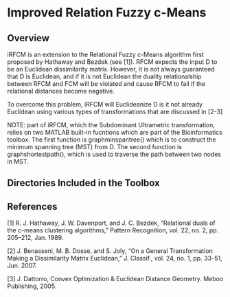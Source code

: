 Improved Relation Fuzzy c-Means
==========================================

Overview
------------------------------------------
iRFCM is an extension to the Relational Fuzzy c-Means algorithm first proposed by Hathaway and Bezdek (see [1]). RFCM expects the input D to be an Euclidean dissimilarity matrix. However, it is not always guaranteed that D is Euclidean, and if it is not Euclidean the duality relationalship between RFCM and FCM will be violated and cause RFCM to fail if the relational distances become negative. 

To overcome this problem, iRFCM will Euclideanize D is it not already Euclidean using various types of transformations that are discussed in [2-3]

NOTE: part of iRFCM, which the Subdominant Ultrametric transformation, relies on two MATLAB built-in fucntions which are part of the Bioinformatics toolbox. The first function is graphminspantree() which is to construct the minimum spanning tree (MST) from D. The second function is graphshortestpath(), which is used to traverse the path between two nodes in MST. 

Directories Included in the Toolbox
------------------------------------------

References
------------------------------------------
[1] R. J. Hathaway, J. W. Davenport, and J. C. Bezdek, “Relational duals of the c-means clustering algorithms,” Pattern Recognition, vol. 22, no. 2, pp. 205–212, Jan. 1989.

[2] J. Benasseni, M. B. Dosse, and S. Joly, “On a General Transformation Making a Dissimilarity Matrix Euclidean,” J. Classif., vol. 24, no. 1, pp. 33–51, Jun. 2007.

[3] J. Dattorro, Convex Optimization & Euclidean Distance Geometry. Meboo Publishing, 2005.

